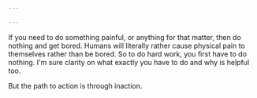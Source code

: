 ```yaml
---

---
```

If you need to do something painful, or anything for that matter, then do nothing and get bored. Humans will literally rather cause physical pain to themselves rather than be bored. So to do hard work, you first have to do nothing. I'm sure clarity on what exactly you have to do and why is helpful too.

But the path to action is through inaction. 